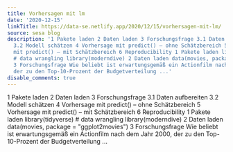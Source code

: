 ```yaml
---
title: Vorhersagen mit lm
date: '2020-12-15'
linkTitle: https://data-se.netlify.app/2020/12/15/vorhersagen-mit-lm/
source: sesa blog
description: '1 Pakete laden 2 Daten laden 3 Forschungsfrage 3.1 Daten aufbereiten
  3.2 Modell schätzen 4 Vorhersage mit predict() – ohne Schätzbereich 5 Vorhersage
  mit predict() – mit Schätzbereich 6 Reproducibility 1 Pakete laden library(tidyverse)
  # data wrangling library(moderndive) 2 Daten laden data(movies, package = &quot;ggplot2movies&quot;)
  3 Forschungsfrage Wie beliebt ist erwartungsgemäß ein Actionfilm nach dem Jahr 2000,
  der zu den Top-10-Prozent der Budgetverteilung ...'
disable_comments: true
---
```

1 Pakete laden 2 Daten laden 3 Forschungsfrage 3.1 Daten aufbereiten 3.2 Modell schätzen 4 Vorhersage mit predict() – ohne Schätzbereich 5 Vorhersage mit predict() – mit Schätzbereich 6 Reproducibility 1 Pakete laden library(tidyverse) # data wrangling library(moderndive) 2 Daten laden data(movies, package = &quot;ggplot2movies&quot;) 3 Forschungsfrage Wie beliebt ist erwartungsgemäß ein Actionfilm nach dem Jahr 2000, der zu den Top-10-Prozent der Budgetverteilung ...